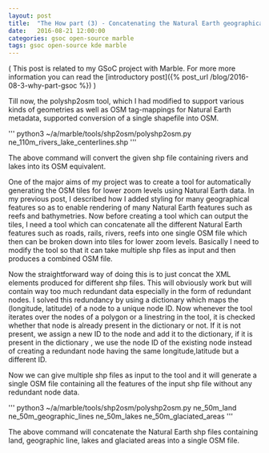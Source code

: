 ```yaml
---
layout: post
title:  "The How part (3) - Concatenating the Natural Earth geographical features into a single OSM file"
date:   2016-08-21 12:00:00
categories: gsoc open-source marble 
tags: gsoc open-source kde marble
---
```


( This post is related to my GSoC project with Marble. For more more information you can read the [introductory post]({% post_url /blog/2016-08-3-why-part-gsoc %}) )

Till now, the polyshp2osm tool, which I had modified to support various kinds of geometries as well as OSM tag-mappings for Natural Earth metadata, supported conversion of a single shapefile into OSM.

'''
python3 ~/a/marble/tools/shp2osm/polyshp2osm.py ne_110m_rivers_lake_centerlines.shp
'''

The above command will convert the given shp file containing rivers and lakes into its OSM equivalent.

One of the major aims of my project was to create a tool for automatically generating the OSM tiles for lower zoom levels using Natural Earth data. In my previous post, I described how I added styling for many geographical features so as to enable rendering of many Natural Earth features such as reefs and bathymetries. Now before creating a tool which can output the tiles, I need a tool which can concatenate all the different Natural Earth features such as roads, rails, rivers, reefs into one single OSM file which then can be broken down into tiles for lower zoom levels. Basically I need to modify the tool so that it can take multiple shp files as input and then produces a combined OSM file.

Now the straightforward way of doing this is to just concat the XML elements produced for different shp files. This will obviously work but will contain way too much redundant data especially in the form of redundant nodes. I solved this redundancy by using a dictionary which maps the (longitude, latitude) of a node to a unique node ID. Now whenever the tool iterates over the nodes of a polygon or a linestring in the tool, it is checked whether that node is already present in the dictionary or not. If it is not present, we assign a new ID to the node and add it to the dictionary, if it is present in the dictionary , we use the node ID of the existing node instead of creating a redundant node having the same longitude,latitude but a different ID.

Now we can give multiple shp files as input to the tool and it will generate a single OSM file containing all the features of the input shp file without any redundant node data.

'''
python3 ~/a/marble/tools/shp2osm/polyshp2osm.py ne_50m_land ne_50m_geographic_lines ne_50m_lakes ne_50m_glaciated_areas
'''

The above command will concatenate the Natural Earth shp files containing land, geographic line, lakes and glaciated areas into a single OSM file.
